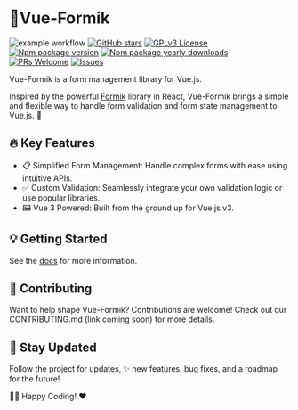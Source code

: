 # 🌟Vue-Formik
![example workflow](https://github.com/vue-formik/vue-formik/actions/workflows/ci.yml/badge.svg)
[![GitHub stars](https://img.shields.io/github/stars/Naereen/StrapDown.js.svg?style=social&label=Star&maxAge=2592000)](https://GitHub.com/vue-formik/vue-formik/stargazers/)
[![GPLv3 License](https://img.shields.io/badge/License-GPL%20v3-yellow.svg)](https://opensource.org/licenses/)
[![Npm package version](https://badgen.net/npm/v/vue-formik)](https://npmjs.com/package/vue-formik)
[![Npm package yearly downloads](https://badgen.net/npm/dy/vue-formik)](https://npmjs.com/package/vue-formik)
[![PRs Welcome](https://img.shields.io/badge/PRs-welcome-brightgreen.svg)](https://github.com/vue-formik/vue-formik/compare)
[![Issues](https://img.shields.io/github/issues-raw/tterb/PlayMusic.svg?maxAge=25000)](https://github.com/vue-formik/vue-formik/issues)


Vue-Formik is a form management library for Vue.js.

Inspired by the powerful [Formik](https://formik.org/) library in React, Vue-Formik brings a simple and flexible way to handle form validation and form state management to Vue.js. 🚀



## 🔥 Key Features
- 📋 Simplified Form Management: Handle complex forms with ease using intuitive APIs.
- ✅ Custom Validation: Seamlessly integrate your own validation logic or use popular libraries.
- 🖼️ Vue 3 Powered: Built from the ground up for Vue.js v3.

## 💡 Getting Started
See the [docs](https://vue-formik.netlify.app/) for more information.


## 🤝 Contributing

Want to help shape Vue-Formik? Contributions are welcome!
Check out our CONTRIBUTING.md (link coming soon) for more details.

## 📢 Stay Updated

Follow the project for updates, ✨ new features, bug fixes, and a roadmap for the future!

👨‍💻 Happy Coding! ❤️
